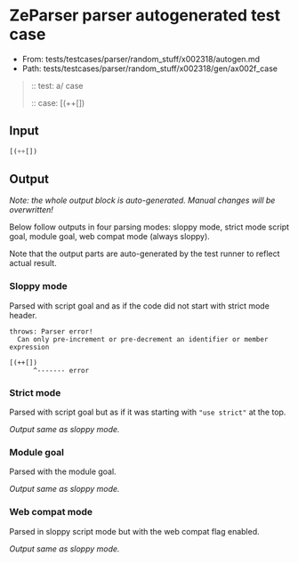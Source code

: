 # ZeParser parser autogenerated test case

- From: tests/testcases/parser/random_stuff/x002318/autogen.md
- Path: tests/testcases/parser/random_stuff/x002318/gen/ax002f_case

> :: test: a/ case
>
> :: case: [(++[])

## Input


`````js
[(++[])
`````

## Output

_Note: the whole output block is auto-generated. Manual changes will be overwritten!_

Below follow outputs in four parsing modes: sloppy mode, strict mode script goal, module goal, web compat mode (always sloppy).

Note that the output parts are auto-generated by the test runner to reflect actual result.

### Sloppy mode

Parsed with script goal and as if the code did not start with strict mode header.

`````
throws: Parser error!
  Can only pre-increment or pre-decrement an identifier or member expression

[(++[])
      ^------- error
`````

### Strict mode

Parsed with script goal but as if it was starting with `"use strict"` at the top.

_Output same as sloppy mode._

### Module goal

Parsed with the module goal.

_Output same as sloppy mode._

### Web compat mode

Parsed in sloppy script mode but with the web compat flag enabled.

_Output same as sloppy mode._
